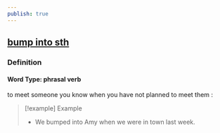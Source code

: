 ```yaml
---
publish: true
---
```


## [bump into sth](https://dictionary.cambridge.org/dictionary/english/bump-into-sth)

### Definition
#### Word Type: phrasal verb
to meet someone you know when you have not planned to meet them :

>[!example] Example
> - We bumped into Amy when we were in town last week.
